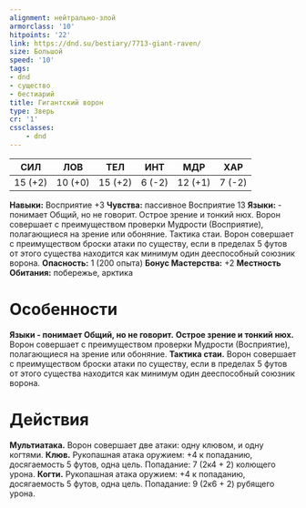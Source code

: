 ```yaml
---
alignment: нейтрально-злой
armorclass: '10'
hitpoints: '22'
link: https://dnd.su/bestiary/7713-giant-raven/
size: Большой
speed: '10'
tags:
- dnd
- существо
- бестиарий
title: Гигантский ворон
type: Зверь
cr: '1'
cssclasses:
    - dnd
---
```



| СИЛ | ЛОВ | ТЕЛ | ИНТ | МДР | ХАР |
|---|---|---|---|---|---|
| 15 (+2) | 10 (+0) | 15 (+2) | 6 (-2) | 12 (+1) | 7 (-2) |
**Навыки:** Восприятие +3
**Чувства:** пассивное Восприятие 13
**Языки:** - понимает Общий, но не говорит.
Острое зрение и тонкий нюх. Ворон совершает с преимуществом проверки Мудрости (Восприятие), полагающиеся на зрение или обоняние.
Тактика стаи. Ворон совершает с преимуществом броски атаки по существу, если в пределах 5 футов от этого существа находится как минимум один дееспособный союзник ворона.
**Опасность:** 1 (200 опыта)
**Бонус Мастерства:** +2
**Местность Обитания:** побережье, арктика


# Особенности
**Языки - понимает Общий, но не говорит.** 
**Острое зрение и тонкий нюх.** Ворон совершает с преимуществом проверки Мудрости (Восприятие), полагающиеся на зрение или обоняние.
**Тактика стаи.** Ворон совершает с преимуществом броски атаки по существу, если в пределах 5 футов от этого существа находится как минимум один дееспособный союзник ворона.


# Действия
**Мультиатака.** Ворон совершает две атаки: одну клювом, и одну когтями.
**Клюв.** Рукопашная атака оружием: +4 к попаданию, досягаемость 5 футов, одна цель. Попадание: 7 (2к4 + 2) колющего урона.
**Когти.** Рукопашная атака оружием: +4 к попаданию, досягаемость 5 футов, одна цель. Попадание: 9 (2к6 + 2) рубящего урона.
